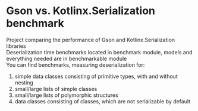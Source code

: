 # Gson vs. Kotlinx.Serialization benchmark
Project comparing the performance of Gson and Kotlinx.Serialization libraries  
Deserialization time benchmarks located in benchmark module, models and everything needed are in benchmarkable module  
You can find benchmarks, measuring deserialization for:
1) simple data classes consisting of primitive types, with and without nesting
2) small/large lists of simple classes
3) small/large lists of polymorphic structures
4) data classes consisting of classes, which are not serializable by default

